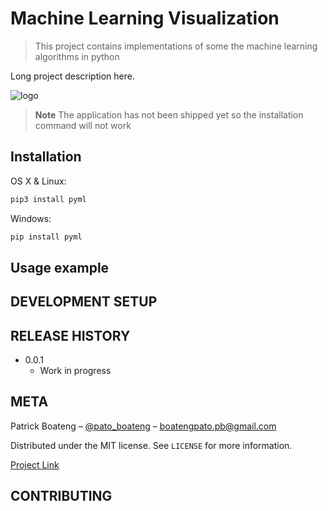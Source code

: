 # Machine Learning Visualization

> This project contains implementations of some the machine learning algorithms in python

<!-- [![NPM Version][npm-image]][npm-url] -->
<!-- [![Build Status][travis-image]][travis-url] -->
<!-- [![Downloads Stats][npm-downloads]][npm-url] -->

Long project description here.

<!-- ![logo](header.png "logo") -->
<img src="assets/img/header.png" alt="logo" title="logo">

> **Note**
> The application has not been shipped yet so the installation command will not work

## Installation

OS X & Linux:

```sh
pip3 install pyml
```

Windows:

```sh
pip install pyml
```

## Usage example

## DEVELOPMENT SETUP

## RELEASE HISTORY

- 0.0.1
  - Work in progress

## META

Patrick Boateng – [@pato_boateng](https://twitter.com/pato_boateng) – boatengpato.pb@gmail.com

Distributed under the MIT license. See `LICENSE` for more information.

[Project Link](https://github.com/Pato546/)

## CONTRIBUTING
